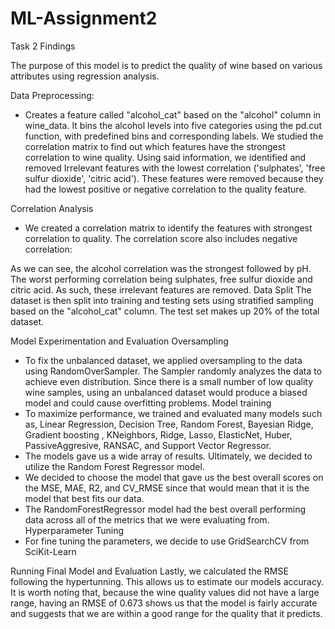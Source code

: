 # ML-Assignment2 
Task 2 Findings

The purpose of this model is to predict the quality of wine based on various attributes using regression analysis. 

Data Preprocessing: 

- Creates a feature called "alcohol_cat" based on the "alcohol" column in wine_data. It bins the alcohol levels into five categories using the pd.cut function, with predefined bins and corresponding labels.
We studied the correlation matrix to find out which features have the strongest correlation to wine quality. Using said information, we identified and removed Irrelevant features with the lowest correlation ('sulphates', 'free sulfur dioxide', 'citric acid'). These features were removed because they had the lowest positive or negative correlation to the quality feature. 

Correlation Analysis
- We created a correlation matrix to identify the features with strongest correlation to quality. The correlation score also includes negative correlation: 

As we can see, the alcohol correlation was the strongest followed by pH. The worst performing correlation being sulphates, free sulfur dioxide and citric acid. As such, these irrelevant features are removed. 
Data Split
The dataset is then split into training and testing sets using stratified sampling based on the "alcohol_cat" column. The test set makes up 20% of the total dataset.




Model Experimentation and Evaluation 
Oversampling
- To fix the unbalanced dataset, we applied oversampling to the data using RandomOverSampler. The Sampler randomly analyzes the data to achieve even distribution. Since there is a small number of low quality wine samples, using an unbalanced dataset would produce a biased model and could cause overfitting problems. 
Model training 
- To maximize performance, we trained and evaluated many models such as, Linear Regression, Decision Tree, Random Forest, Bayesian Ridge, Gradient boosting , KNeighbors, Ridge, Lasso, ElasticNet, Huber, PassiveAggresive, RANSAC, and Support Vector Regressor. 
- The models gave us a wide array of results. Ultimately, we decided to utilize the Random Forest Regressor model.
- We decided to choose the model that gave us the best overall scores on the MSE, MAE, R2, and CV_RMSE since that would mean that it is the model that best fits our data.
- The RandomForestRegressor model had the best overall performing data across all of the metrics that we were evaluating from.
Hyperparameter Tuning 
- For fine tuning the parameters, we decide to use GridSearchCV from SciKit-Learn

Running Final Model and Evaluation
Lastly, we calculated the RMSE following the hypertunning. This allows us to estimate our models accuracy. It is worth noting that, because the wine quality values did not have a large range, having an RMSE of 0.673 shows us that the model is fairly accurate and suggests that we are within a good range for the quality that it predicts.   


